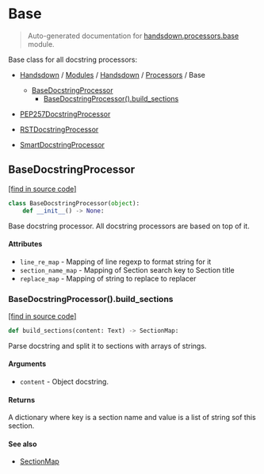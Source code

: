 # Base

> Auto-generated documentation for [handsdown.processors.base](https://github.com/vemel/handsdown/blob/master/handsdown/processors/base.py) module.

Base class for all docstring processors:

- [Handsdown](../../README.md#-handsdown---python-documentation-generator) / [Modules](../../MODULES.md#modules) / [Handsdown](../index.md#handsdown) / [Processors](index.md#processors) / Base
    - [BaseDocstringProcessor](#basedocstringprocessor)
        - [BaseDocstringProcessor().build_sections](#basedocstringprocessorbuild_sections)

- [PEP257DocstringProcessor](pep257.md#pep257docstringprocessor)
- [RSTDocstringProcessor](rst.md#rstdocstringprocessor)
- [SmartDocstringProcessor](smart.md#smartdocstringprocessor)

## BaseDocstringProcessor

[[find in source code]](https://github.com/vemel/handsdown/blob/master/handsdown/processors/base.py#L15)

```python
class BaseDocstringProcessor(object):
    def __init__() -> None:
```

Base docstring processor. All docstring processors are based on top of it.

#### Attributes

- `line_re_map` - Mapping of line regexp to format string for it
- `section_name_map` - Mapping of Section search key to Section title
- `replace_map` - Mapping of string to replace to replacer

### BaseDocstringProcessor().build_sections

[[find in source code]](https://github.com/vemel/handsdown/blob/master/handsdown/processors/base.py#L55)

```python
def build_sections(content: Text) -> SectionMap:
```

Parse docstring and split it to sections with arrays of strings.

#### Arguments

- `content` - Object docstring.

#### Returns

A dictionary where key is a section name and value is a list of string sof this
section.

#### See also

- [SectionMap](section_map.md#sectionmap)
